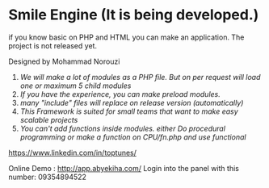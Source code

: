 Smile Engine (It is being developed.)
=======
if you know basic on PHP and HTML you can make an application.
The project is not released yet.

Designed by Mohammad Norouzi

1. _We will make a lot of modules as a PHP file. But on per request will load one or maximum 5 child modules_
2. _If you have the experience, you can make preload modules._
3. _many "include" files will replace on release version (automatically)_
4. _This Framework is suited for small teams that want to make easy scalable projects_
5. _You can't add functions inside modules. either Do procedural programming or make a function on CPU/fn.php and use functional_

https://www.linkedin.com/in/toptunes/

Online Demo : http://app.abyekiha.com/
Login into the panel with this number: 09354894522


